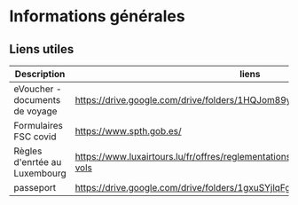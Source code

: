 # Informations générales

## Liens utiles

Description | liens
---------- | ----------
eVoucher - documents de voyage | https://drive.google.com/drive/folders/1HQJom89yi6F1_pGBsQvsw_Oa1FR2OXHw
Formulaires FSC covid | https://www.spth.gob.es/
Règles d'enrtée au Luxembourg | https://www.luxairtours.lu/fr/offres/reglementations-dentree-et-programme-de-vols
passeport | https://drive.google.com/drive/folders/1gxuSYjlqFg81H4l1qhQ2cUCiMz8ZKRVV
